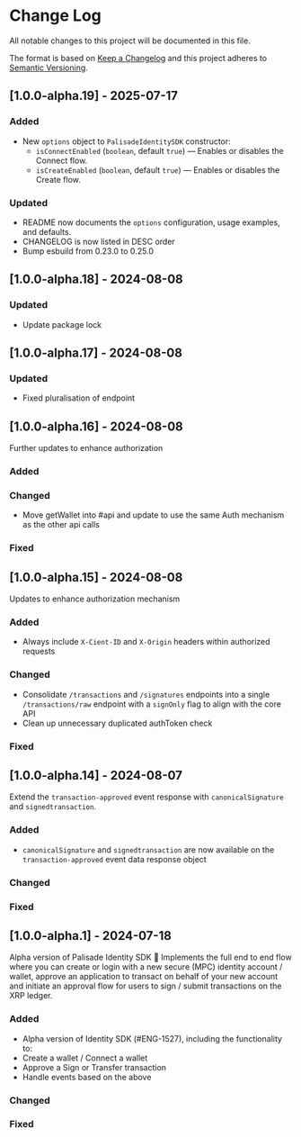 # Change Log

All notable changes to this project will be documented in this file.

The format is based on [Keep a Changelog](http://keepachangelog.com/)
and this project adheres to [Semantic Versioning](http://semver.org/).

## [1.0.0-alpha.19] - 2025-07-17

### Added

- New `options` object to `PalisadeIdentitySDK` constructor:
  - `isConnectEnabled` (`boolean`, default `true`) — Enables or disables the Connect flow.
  - `isCreateEnabled` (`boolean`, default `true`) — Enables or disables the Create flow.

### Updated

- README now documents the `options` configuration, usage examples, and defaults.
- CHANGELOG is now listed in DESC order
- Bump esbuild from 0.23.0 to 0.25.0

## [1.0.0-alpha.18] - 2024-08-08

### Updated

- Update package lock

## [1.0.0-alpha.17] - 2024-08-08

### Updated

- Fixed pluralisation of endpoint

## [1.0.0-alpha.16] - 2024-08-08

Further updates to enhance authorization

### Added

### Changed

- Move getWallet into #api and update to use the same Auth mechanism as the other api calls

### Fixed

## [1.0.0-alpha.15] - 2024-08-08

Updates to enhance authorization mechanism

### Added

- Always include `X-Cient-ID` and `X-Origin` headers within authorized requests

### Changed

- Consolidate `/transactions` and `/signatures` endpoints into a single `/transactions/raw` endpoint with a `signOnly` flag to align with the core API
- Clean up unnecessary duplicated authToken check

### Fixed

## [1.0.0-alpha.14] - 2024-08-07

Extend the `transaction-approved` event response with `canonicalSignature` and `signedtransaction`.

### Added

- `canonicalSignature` and `signedtransaction` are now available on the `transaction-approved` event data response object

### Changed

### Fixed

## [1.0.0-alpha.1] - 2024-07-18

Alpha version of Palisade Identity SDK 🎉
Implements the full end to end flow where you can create or login with a new secure (MPC) identity account / wallet, approve an application to transact on behalf of your new account and initiate an approval flow for users to sign / submit transactions on the XRP ledger.

### Added

- Alpha version of Identity SDK (#ENG-1527), including the functionality to:
- Create a wallet / Connect a wallet
- Approve a Sign or Transfer transaction
- Handle events based on the above

### Changed

### Fixed
